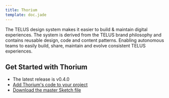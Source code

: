 ```yaml
---
title: Thorium
template: doc.jade
---
```


The TELUS design system makes it easier to build & maintain digital experiences. The system is derived from the TELUS brand philosophy and contains reusable design, code and content patterns. Enabling autonomous teams to easily build, share, maintain and evolve consistent TELUS experiences.

## Get Started with Thorium

* The latest release is v0.4.0
* [Add Thorium's code to your project](/5-Governance/1-consumption.html)
* [Download the master Sketch file](/assets/downloads/thorium.sketch)